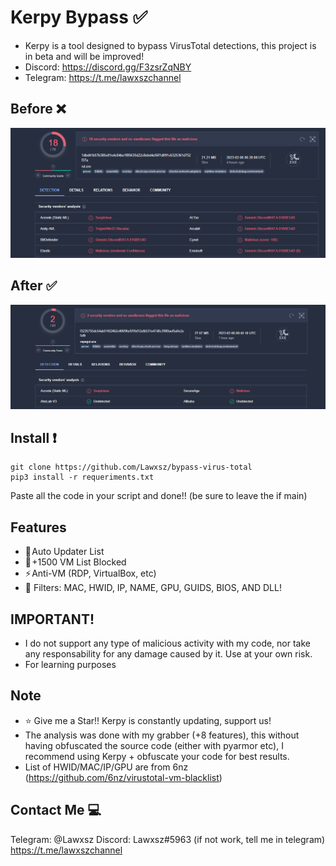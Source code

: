 # Kerpy Bypass ✅

- Kerpy is a tool designed to bypass VirusTotal detections, this project is in beta and will be improved!
- Discord: https://discord.gg/F3zsrZqNBY
- Telegram: https://t.me/lawxszchannel
## Before ❌

![18detect](18detect.png)

## After ✅

![2detect](2detect.png)

## Install ❗️

```
git clone https://github.com/Lawxsz/bypass-virus-total
pip3 install -r requeriments.txt
```
Paste all the code in your script and done!! (be sure to leave the if main)
## Features
- 🚀 Auto Updater List
- 🌠 +1500 VM List Blocked
- ⚡ Anti-VM (RDP, VirtualBox, etc)
- 🌟 Filters: MAC, HWID, IP, NAME, GPU, GUIDS, BIOS, AND DLL!

## IMPORTANT!
- I do not support any type of malicious activity with my code, nor take any responsability for any damage caused by it. Use at your own risk. 
- For learning purposes

## Note
- ⭐️ Give me a Star!! Kerpy is constantly updating, support us!
- The analysis was done with my grabber (+8 features), this without having obfuscated the source code (either with pyarmor etc), I recommend using Kerpy + obfuscate your code for best results.
- List of HWID/MAC/IP/GPU are from 6nz (https://github.com/6nz/virustotal-vm-blacklist)
## Contact Me 💻

Telegram: @Lawxsz
Discord: Lawxsz#5963 (if not work, tell me in telegram)
https://t.me/lawxszchannel
